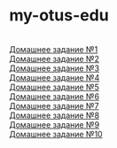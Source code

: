 # my-otus-edu
<br><a href="https://github.com/aytugana/my-otus-edu/tree/master/lesson-01">Домашнее задание №1</a>
<br><a href="https://github.com/aytugana/my-otus-edu/tree/master/lesson-02">Домашнее задание №2</a>
<br><a href="https://github.com/aytugana/my-otus-edu/tree/master/lesson-03">Домашнее задание №3</a>
<br><a href="https://github.com/aytugana/my-otus-edu/tree/master/lesson-04">Домашнее задание №4</a>
<br><a href="https://github.com/aytugana/my-otus-edu/tree/master/lesson-05">Домашнее задание №5</a>
<br><a href="https://github.com/aytugana/my-otus-edu/tree/master/lesson-06">Домашнее задание №6</a>
<br><a href="https://github.com/aytugana/my-otus-edu/tree/master/lesson-07">Домашнее задание №7</a>
<br><a href="https://github.com/aytugana/my-otus-edu/tree/master/lesson-07">Домашнее задание №8</a>
<br><a href="https://github.com/aytugana/my-otus-edu/tree/master/lesson-07">Домашнее задание №9</a>
<br><a href="https://github.com/aytugana/my-otus-edu/tree/master/lesson-07">Домашнее задание №10</a>
